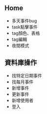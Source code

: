 ## Home
- 多天事件bug
- task點擊事件
- tag顏色、表格
- tag編輯
- 夜間模式

## 資料庫操作
- 找特定日期事件
- 找每月事件
- 新增事件
- 更新事件
- 新增使用者
- 登入

